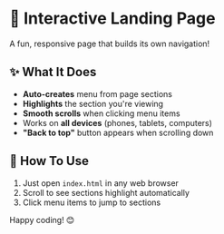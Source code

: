 # 🌟 Interactive Landing Page

A fun, responsive page that builds its own navigation!

## ✨ What It Does

- **Auto-creates** menu from page sections
- **Highlights** the section you're viewing
- **Smooth scrolls** when clicking menu items
- Works on **all devices** (phones, tablets, computers)
- **"Back to top"** button appears when scrolling down

## 🚀 How To Use

1. Just open `index.html` in any web browser
2. Scroll to see sections highlight automatically
3. Click menu items to jump to sections


Happy coding! 😊
